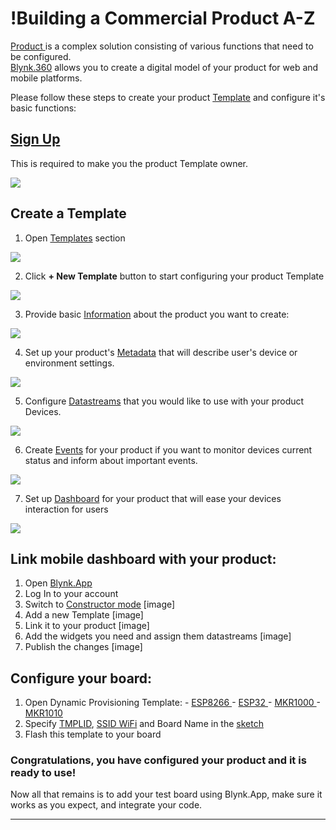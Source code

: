 # !Building a Commercial Product A-Z

[Product ](../glossary.md#p)is a complex solution consisting of various functions that need to be configured.  
[Blynk.360](../web-dashboard/for-developers/) allows you to create a digital model of your product for web and mobile platforms.

Please follow these steps to create your product [Template](https://docs.blynk.io/en/web-dashboard/for-developers/products) and configure it's basic functions:

## [Sign Up](getting-started/sign-up.md)

This is required to make you the product Template owner.

![](https://lh4.googleusercontent.com/6COCsKaE914ceV6v3Q3L3UI2rjcFHuVhUpzedKNyJKXOVedGb0z3kOAxuWOMg3NMeZkCt3f7UqQLwVpw_GZLoV9yRFYNyQVbpxKErTp-GWnOMxB-rYHrn59dC3VRxnqC3Gs5RIhH)

## Create a Template

1. Open [Templates](https://docs.blynk.io/en/web-dashboard/for-developers/products) section

![](https://lh4.googleusercontent.com/W0PX2U7dcqhJHNzVAu1zkr9vqT8hJVT9g-ZUp-Ql7g9WzY6GMxQ4TEcLpJf-72AGTH9A0keen7X4p7DLWjlvbaI_IKDGzrgW-FUECGMzbMqlBZdtBfTTocol5JpYBJPl8n44uHn1)

2. Click **+ New Template** button to start configuring your product Template

![](https://lh5.googleusercontent.com/HsUTKiaQoHNkxKd7Bi9u0LhOPau987ATLF-2oYPJlwQOfwz1tWH2cpI55dl5nhgyWEFZ-xP9FpKLt3WOutFuq5b5x1IFTeSgS059e37oJnvs8T9WKUvJDiRlM7egSZm0EkIldAnI)

3. Provide basic [Information](https://docs.blynk.io/en/web-dashboard/for-developers/products/info) about the product you want to create:

![](https://lh3.googleusercontent.com/1iE8NoNVTJYhrB04e5ufTMNLoNy459h_5Ds0h6THt0IhIHsbTvcNujZKShuqTyKXVjHiX1uapd7Qbne09d6TGpi7CsLmqGk23uKSLcwtwJhdVaucfD2Ey678Xge4ksBzJeMjKHyP)

4. Set up your product's [Metadata](https://docs.blynk.io/en/web-dashboard/for-developers/products/metadata) that will describe user's device or environment settings.

![](https://lh3.googleusercontent.com/q2tUJ1bbLclISMu2QRItpT3WVg1prd5RT6nECoeUymKW8MZVugC3jR4Mc8Hfg7Qmw_YYi2-7sWu29QI0nWDoi4YqCx110BAvXdQ_XEHIcyjQycGToMTWeSRUOJGhU_fxZB6ugsuT)



5. Configure [Datastreams](../web-dashboard/for-developers/products/datastreams/) that you would like to use with your product Devices.

![](https://lh5.googleusercontent.com/V3BzYP__ze9sdfXMxFxhKUzky6DpYlc4cvb_sLrjMSmjTwSaTJA_0OxnBQ1aSABh6ITpZ37I6ABxPNaN0eJ2qFwU_kqd_K9jBonH9JuPNnOCK_BTVtjfunhod82vRwCJOSrfUThJ)

6. Create [Events](https://docs.blynk.io/en/web-dashboard/for-developers/products/events) for your product if you want to monitor devices current status and inform about important events.

![](https://lh3.googleusercontent.com/MBvKHipg7K7Ee3Ashup4Ct7IfRYMQtKQ38qyGBA0mbStoCxzclQnFDk5NduRoLD6eBtak-0yO4PgWADIHL8wah_ScJKBHLAXGf_5UmPfkdO431mw0zctVko2HgaXTrPBlmwIrJRP)

7. Set up [Dashboard](https://docs.blynk.io/en/web-dashboard/for-developers/products/dashboard) for your product that will ease your devices interaction for users

![](https://lh3.googleusercontent.com/d1P5i2hHBaqWVwG5dx1ozOpajNagRFFt4nKR1KdtXTULRpdvcKJ-K2WzQ_iqbkcEuFjyo-9mZAQYAeYc-EovGluPXGPRYnMAZRf2xEfTfNKDc6tHCrUTfP7OSSVZjVcriuFa8cYu)

## Link mobile dashboard with your product:

1. Open [Blynk.App](../mobile-applications/overview.md)
2. Log In to your account
3. Switch to [Constructor mode](../mobile-applications/developer-mode/constructor/) \[image\]
4. Add a new Template \[image\]
5. Link it to your product \[image\]
6. Add the widgets you need and assign them datastreams \[image\]
7. Publish the changes \[image\]

## Configure your board:

1. Open Dynamic Provisioning Template: - [ESP8266 ](https://github.com/blynkkk/blynk-library/tree/master/examples/Blynk.Inject/Template_ESP8266)- [ESP32 ](https://github.com/blynkkk/blynk-library/tree/master/examples/Blynk.Inject/Template_ESP32)- [MKR1000 ](https://github.com/blynkkk/blynk-library/tree/master/examples/Blynk.Inject/Template_MKR1000)- [MKR1010](https://github.com/blynkkk/blynk-library/tree/master/examples/Blynk.Inject/Template_MKR1010) 
2. Specify [TMPLID](https://docs.blynk.io/en/web-dashboard/for-developers/products/info/template-ids), [SSID WiFi](../web-dashboard/for-developers/products/info/hotspot-prefix.md) and Board Name in the [sketch](connecting-arduino-devices.md)
3. Flash this template to your board

### Congratulations, you have configured your product and it is ready to use!

Now all that remains is to add your test board using Blynk.App, make sure it works as you expect, and integrate your code.  
****

